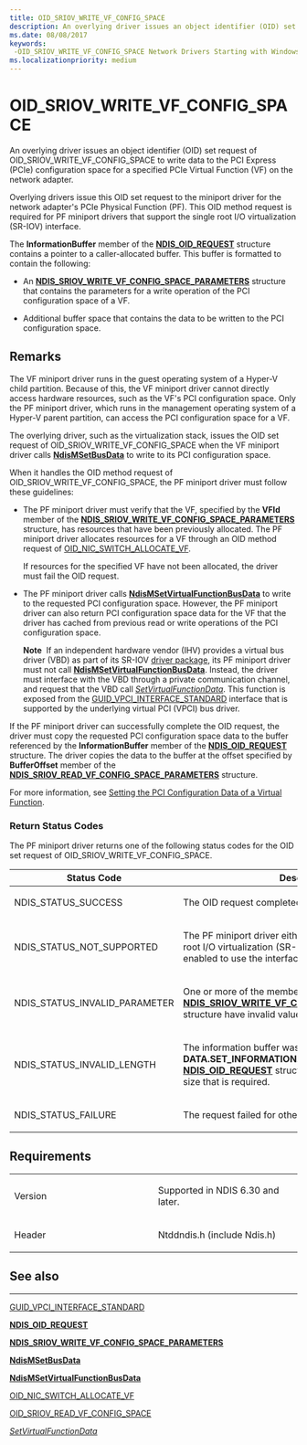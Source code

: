 ```yaml
---
title: OID_SRIOV_WRITE_VF_CONFIG_SPACE
description: An overlying driver issues an object identifier (OID) set request of OID_SRIOV_WRITE_VF_CONFIG_SPACE to write data to the PCI Express (PCIe) configuration space for a specified PCIe Virtual Function (VF) on the network adapter.
ms.date: 08/08/2017
keywords: 
 -OID_SRIOV_WRITE_VF_CONFIG_SPACE Network Drivers Starting with Windows Vista
ms.localizationpriority: medium
---
```


# OID\_SRIOV\_WRITE\_VF\_CONFIG\_SPACE


An overlying driver issues an object identifier (OID) set request of OID\_SRIOV\_WRITE\_VF\_CONFIG\_SPACE to write data to the PCI Express (PCIe) configuration space for a specified PCIe Virtual Function (VF) on the network adapter.

Overlying drivers issue this OID set request to the miniport driver for the network adapter's PCIe Physical Function (PF). This OID method request is required for PF miniport drivers that support the single root I/O virtualization (SR-IOV) interface.

The **InformationBuffer** member of the [**NDIS\_OID\_REQUEST**](/windows-hardware/drivers/ddi/oidrequest/ns-oidrequest-ndis_oid_request) structure contains a pointer to a caller-allocated buffer. This buffer is formatted to contain the following:

-   An [**NDIS\_SRIOV\_WRITE\_VF\_CONFIG\_SPACE\_PARAMETERS**](/windows-hardware/drivers/ddi/ntddndis/ns-ntddndis-_ndis_sriov_write_vf_config_space_parameters) structure that contains the parameters for a write operation of the PCI configuration space of a VF.

-   Additional buffer space that contains the data to be written to the PCI configuration space.

## Remarks

The VF miniport driver runs in the guest operating system of a Hyper-V child partition. Because of this, the VF miniport driver cannot directly access hardware resources, such as the VF's PCI configuration space. Only the PF miniport driver, which runs in the management operating system of a Hyper-V parent partition, can access the PCI configuration space for a VF.

The overlying driver, such as the virtualization stack, issues the OID set request of OID\_SRIOV\_WRITE\_VF\_CONFIG\_SPACE when the VF miniport driver calls [**NdisMSetBusData**](/windows-hardware/drivers/ddi/ndis/nf-ndis-ndismsetbusdata) to write to its PCI configuration space.

When it handles the OID method request of OID\_SRIOV\_WRITE\_VF\_CONFIG\_SPACE, the PF miniport driver must follow these guidelines:

-   The PF miniport driver must verify that the VF, specified by the **VFId** member of the [**NDIS\_SRIOV\_WRITE\_VF\_CONFIG\_SPACE\_PARAMETERS**](/windows-hardware/drivers/ddi/ntddndis/ns-ntddndis-_ndis_sriov_write_vf_config_space_parameters) structure, has resources that have been previously allocated. The PF miniport driver allocates resources for a VF through an OID method request of [OID\_NIC\_SWITCH\_ALLOCATE\_VF](oid-nic-switch-allocate-vf.md).

    If resources for the specified VF have not been allocated, the driver must fail the OID request.

-   The PF miniport driver calls [**NdisMSetVirtualFunctionBusData**](/windows-hardware/drivers/ddi/ndis/nf-ndis-ndismsetvirtualfunctionbusdata) to write to the requested PCI configuration space. However, the PF miniport driver can also return PCI configuration space data for the VF that the driver has cached from previous read or write operations of the PCI configuration space.

    **Note**  If an independent hardware vendor (IHV) provides a virtual bus driver (VBD) as part of its SR-IOV [driver package](../install/driver-packages.md), its PF miniport driver must not call [**NdisMSetVirtualFunctionBusData**](/windows-hardware/drivers/ddi/ndis/nf-ndis-ndismsetvirtualfunctionbusdata). Instead, the driver must interface with the VBD through a private communication channel, and request that the VBD call [*SetVirtualFunctionData*](/windows-hardware/drivers/ddi/wdm/nc-wdm-set_virtual_device_data). This function is exposed from the [GUID\_VPCI\_INTERFACE\_STANDARD](https://msdn.microsoft.com/library/windows/hardware/hh451146) interface that is supported by the underlying virtual PCI (VPCI) bus driver.

     

If the PF miniport driver can successfully complete the OID request, the driver must copy the requested PCI configuration space data to the buffer referenced by the **InformationBuffer** member of the [**NDIS\_OID\_REQUEST**](/windows-hardware/drivers/ddi/oidrequest/ns-oidrequest-ndis_oid_request) structure. The driver copies the data to the buffer at the offset specified by **BufferOffset** member of the [**NDIS\_SRIOV\_READ\_VF\_CONFIG\_SPACE\_PARAMETERS**](/windows-hardware/drivers/ddi/ntddndis/ns-ntddndis-_ndis_sriov_read_vf_config_space_parameters) structure.

For more information, see [Setting the PCI Configuration Data of a Virtual Function](./setting-the-pci-configuration-data-of-a-virtual-function.md).

### Return Status Codes

The PF miniport driver returns one of the following status codes for the OID set request of OID\_SRIOV\_WRITE\_VF\_CONFIG\_SPACE.

<table>
<colgroup>
<col width="50%" />
<col width="50%" />
</colgroup>
<thead>
<tr class="header">
<th>Status Code</th>
<th>Description</th>
</tr>
</thead>
<tbody>
<tr class="odd">
<td><p>NDIS_STATUS_SUCCESS</p></td>
<td><p>The OID request completed successfully.</p></td>
</tr>
<tr class="even">
<td><p>NDIS_STATUS_NOT_SUPPORTED</p></td>
<td><p>The PF miniport driver either does not support the single root I/O virtualization (SR-IOV) interface or is not enabled to use the interface.</p></td>
</tr>
<tr class="odd">
<td><p>NDIS_STATUS_INVALID_PARAMETER</p></td>
<td><p>One or more of the members of the <a href="/windows-hardware/drivers/ddi/ntddndis/ns-ntddndis-_ndis_sriov_write_vf_config_space_parameters" data-raw-source="[&lt;strong&gt;NDIS_SRIOV_WRITE_VF_CONFIG_SPACE_PARAMETERS&lt;/strong&gt;](/windows-hardware/drivers/ddi/ntddndis/ns-ntddndis-_ndis_sriov_write_vf_config_space_parameters)"><strong>NDIS_SRIOV_WRITE_VF_CONFIG_SPACE_PARAMETERS</strong></a> structure have invalid values.</p></td>
</tr>
<tr class="even">
<td><p>NDIS_STATUS_INVALID_LENGTH</p></td>
<td><p>The information buffer was too short. NDIS sets the <strong>DATA.SET_INFORMATION.BytesNeeded</strong> member in the <a href="/windows-hardware/drivers/ddi/ndis/ns-ndis-_ndis_oid_request" data-raw-source="[&lt;strong&gt;NDIS_OID_REQUEST&lt;/strong&gt;](/windows-hardware/drivers/ddi/oidrequest/ns-oidrequest-ndis_oid_request)"><strong>NDIS_OID_REQUEST</strong></a> structure to the minimum buffer size that is required.</p></td>
</tr>
<tr class="odd">
<td><p>NDIS_STATUS_FAILURE</p></td>
<td><p>The request failed for other reasons.</p></td>
</tr>
</tbody>
</table>

 

## Requirements

<table>
<colgroup>
<col width="50%" />
<col width="50%" />
</colgroup>
<tbody>
<tr class="odd">
<td><p>Version</p></td>
<td><p>Supported in NDIS 6.30 and later.</p></td>
</tr>
<tr class="even">
<td><p>Header</p></td>
<td>Ntddndis.h (include Ndis.h)</td>
</tr>
</tbody>
</table>

## See also


****
[GUID\_VPCI\_INTERFACE\_STANDARD](https://msdn.microsoft.com/library/windows/hardware/hh451146)

[**NDIS\_OID\_REQUEST**](/windows-hardware/drivers/ddi/oidrequest/ns-oidrequest-ndis_oid_request)

[**NDIS\_SRIOV\_WRITE\_VF\_CONFIG\_SPACE\_PARAMETERS**](/windows-hardware/drivers/ddi/ntddndis/ns-ntddndis-_ndis_sriov_write_vf_config_space_parameters)

[**NdisMSetBusData**](/windows-hardware/drivers/ddi/ndis/nf-ndis-ndismsetbusdata)

[**NdisMSetVirtualFunctionBusData**](/windows-hardware/drivers/ddi/ndis/nf-ndis-ndismsetvirtualfunctionbusdata)

[OID\_NIC\_SWITCH\_ALLOCATE\_VF](oid-nic-switch-allocate-vf.md)

[OID\_SRIOV\_READ\_VF\_CONFIG\_SPACE](oid-sriov-read-vf-config-space.md)

[*SetVirtualFunctionData*](/windows-hardware/drivers/ddi/wdm/nc-wdm-set_virtual_device_data)

